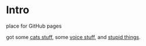 # Intro
place for GitHub pages


got some [cats stuff](https://mattpang.github.io/site/cats), some [voice stuff](https://mattpang.github.io/site/yamnet), and [stupid things](https://mattpang.github.io/site/semaphore).